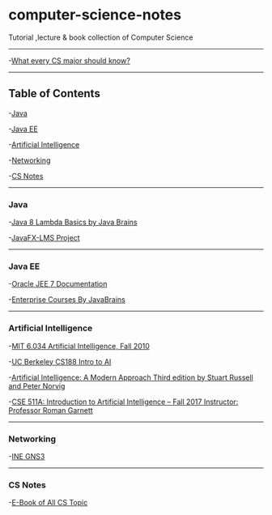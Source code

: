 # computer-science-notes
Tutorial ,lecture &amp; book collection of Computer Science

-----------------------------------------------------------------------------------------------------------------------------

-[What every CS major should know?](http://matt.might.net/articles/what-cs-majors-should-know/)


-----------------------------------------------------------------------------------------------------------------------------

Table of Contents
---------------------------

-[Java](#java-se)

-[Java EE](#Java-EE)

-[Artificial Intelligence](#artificial-intelligence)

-[Networking](#networking)

-[CS Notes](#cs-notes)

-------------------------------------------------------------------------------------------------------------------

### Java 
-[Java 8 Lambda Basics by Java Brains](https://www.youtube.com/watch?v=gpIUfj3KaOc&list=PLqq-6Pq4lTTa9YGfyhyW2CqdtW9RtY-I3)

-[JavaFX-LMS Project](https://www.youtube.com/watch?v=9d3X8eBov1M&list=PLhs1urmduZ29jTcE1ca8Z6bZNvH_39ayL)


-----------------------------------------------------------------------------------------------------------------------


### Java EE
-[Oracle JEE 7 Documentation ](https://docs.oracle.com/javaee/7/tutorial/)

-[Enterprise Courses By JavaBrains](https://www.youtube.com/user/koushks/playlists?shelf_id=8&view=50&sort=dd)


----------------------------------------------------------------------------------------------------------------------------

### Artificial Intelligence
-[MIT 6.034 Artificial Intelligence, Fall 2010](https://www.youtube.com/playlist?list=PLUl4u3cNGP63gFHB6xb-kVBiQHYe_4hSi)

-[UC Berkeley CS188 Intro to AI ](http://ai.berkeley.edu/home.html)

-[Artificial Intelligence: A Modern Approach Third edition  by Stuart Russell and Peter Norvig](http://aima.cs.berkeley.edu/index.html)

-[CSE 511A: Introduction to Artificial Intelligence – Fall 2017 Instructor: Professor Roman Garnett](http://www.cse.wustl.edu/~garnett/cse511a/)

----------------------------------------------------------------------------------------------------------------------------

### Networking
-[INE GNS3](https://www.youtube.com/playlist?list=PL3UpcvaDU_Fkfu9wnEBvF_XBR6KeMg8jv)



----------------------------------------------------------------------------------------------------------------------------


### CS Notes

-[E-Book of All CS Topic](http://books.goalkicker.com/)

